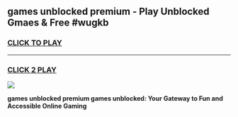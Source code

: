 
## games unblocked premium - Play Unblocked Gmaes & Free #wugkb
<h3>
<a href="https://news.freeplayer.one?title=games_unblocked_premium&ref=03M">CLICK TO PLAY</a></h3>
<hr>

<h3>
<a href="https://news.freeplayer.one?title=games_unblocked_premium&ref=03M">CLICK 2 PLAY</a>
  
</h3>

<a href="https://news.freeplayer.one?title=games_unblocked_premium&ref=03M"><img src="https://clearcache.store/games.png"></a>


**games unblocked premium games unblocked: Your Gateway to Fun and Accessible Online Gaming**
